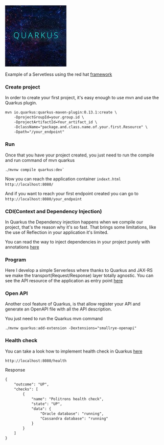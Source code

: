 ![My image](src/main/resources/img/quarkus.jpeg)

Example of a Servetless using the red hat [framework](https://quarkus.io/)

### Create project

In order to create your first project, it's easy enough to use mvn and use the Quarkus plugin.
```
mvn io.quarkus:quarkus-maven-plugin:0.13.1:create \
    -DprojectGroupId=your.group.id \
    -DprojectArtifactId=Your_artifact_id \
    -DclassName="package.and.class.name.of.your.first.Resource" \
    -Dpath="/your_endpoint"

```

### Run 

Once that you have your project created, you just need to run the compile and run command of mvn quarkus

```
./mvnw compile quarkus:dev`
```

Now you can reach the application container `indext.html` `http://localhost:8080/`

And if you want to reach your first endpoint created you can go to `http://localhost:8080/your_endpoint`


### CDI(Context and Dependency Injection)

In Quarkus the Dependency injection happens when we compile our project, that's the reason why it's so fast.
 That brings some limitations, like the use of Reflection in your application it's limited.
 
 You can read the way to inject dependencies in your project purely with annotations [here](https://quarkus.io/guides/cdi-reference.html)
 
### Program

Here I develop a simple Serverless where thanks to Quarkus and JAX-RS we make the transport(Request/Response) layer totally agnostic.
You can see the API resource of the application as entry point [here](src/main/java/com/politrons/quarkus/resource/PolitronsQuarkusResource.java)   

### Open API

Another cool feature of Quarkus, is that allow register your API and generate an OpenAPI file with all the API description.

You just need to run the Quarkus mvn command

```
./mvnw quarkus:add-extension -Dextensions="smallrye-openapi"
```

### Health check

You can take a look how to implement health check in Quarkus [here](src/main/java/com/politrons/quarkus/resource/PolitronsHealthCheck.java)

```
http://localhost:8080/health
```

Response

```
{
    "outcome": "UP",
    "checks": [
        {
            "name": "Politrons health check",
            "state": "UP",
            "data": {
                "Oracle database": "running",
                "Cassandra database": "running"
            }
        }
    ]
}
```